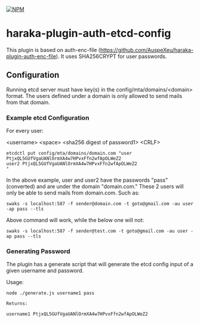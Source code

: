 [![NPM][npm-img]][npm-url]

# haraka-plugin-auth-etcd-config

This plugin is based on auth-enc-file (https://github.com/AuspeXeu/haraka-plugin-auth-enc-file).
It uses SHA256CRYPT for user passwords.


## Configuration
Running etcd server must have key(s) in the config/mta/domains/\<domain> format.
The users defined under a domain is only allowed to send mails from that domain.

### Example etcd Configuration

For every user:

\<username> \<space> \<sha256 digest of password1> \<CRLF>

```
etcdctl put config/mta/domains/domain.com "user PtjxQL5GUfVgaUANlOrmXA4w7HPvxFfn2wfApOLWeZ2
user2 PtjxQL5GUfVgaUANlOrmXA4w7HPvxFfn2wfApOLWeZ2
"
```
In the above example, user and user2 have the passwords "pass" (converted) and are under the domain "domain.com." These 2 users will only be able to send mails from domain.com.
Such as:
```
swaks -s localhost:587 -f sender@domain.com -t goto@gmail.com -au user -ap pass --tls
```
Above command will work, while the below one will not:
```
swaks -s localhost:587 -f sender@test.com -t goto@gmail.com -au user -ap pass --tls
```


### Generating Password

The plugin has a generate script that will generate the etcd config input of a given username and password.

Usage:
```
node ./generate.js username1 pass

Returns:

username1 PtjxQL5GUfVgaUANlOrmXA4w7HPvxFfn2wfApOLWeZ2
```




<!-- leave these buried at the bottom of the document -->
[ci-img]: https://github.com/PartyPancakess/haraka-plugin-auth-etcd-config/workflows/Plugin%20Tests/badge.svg
[ci-url]: https://github.com/PartyPancakess/haraka-plugin-auth-etcd-config/actions?query=workflow%3A%22Plugin+Tests%22
[ci-win-img]: https://github.com/PartyPancakess/haraka-plugin-auth-etcd-config/workflows/Plugin%20Tests%20-%20Windows/badge.svg
[ci-win-url]: https://github.com/PartyPancakess/haraka-plugin-auth-etcd-config/actions?query=workflow%3A%22Plugin+Tests+-+Windows%22
[clim-img]: https://codeclimate.com/github/PartyPancakess/haraka-plugin-auth-etcd-config/badges/gpa.svg
[clim-url]: https://codeclimate.com/github/PartyPancakess/haraka-plugin-auth-etcd-config
[npm-img]: https://nodei.co/npm/haraka-plugin-auth-etcd-config.png
[npm-url]: https://www.npmjs.com/package/haraka-plugin-auth-etcd-config
